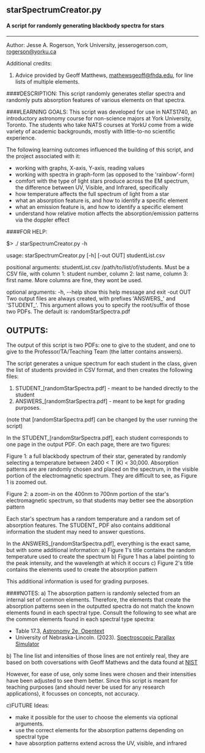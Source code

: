 ## starSpectrumCreator.py
#### A script for randomly generating blackbody spectra for stars
---
Author: Jesse A. Rogerson, York University, jesserogerson.com, rogerson@yorku.ca

Additional credits:

1. Advice provided by Geoff Matthews, mathewsgeoff@fhda.edu, for line lists of
multiple elements.

####DESCRIPTION:
This script randomly generates stellar spectra and randomly puts absorption
features of various elements on that spectra.

####LEARNING GOALS:
This script was developed for use in NATS1740, an introductory astronomy course
for non-science majors at York University, Toronto. The students who take NATS
courses at YorkU come from a wide variety of academic backgrounds, mostly with
little-to-no scientific experience.

The following learning outcomes influenced the building of this script, and the
project associated with it:
- working with graphs, X-axis, Y-axis, reading values
- working with spectra in graph-form (as opposed to the 'rainbow'-form)
- comfort with the type of light stars produce across the EM spectrum, the
  difference between UV, Visible, and Infrared, specifically
- how temperature affects the full spectrum of light from a star
- what an absorption feature is, and how to identify a specific element
- what an emission feature is, and how to identify a specific element
- understand how relative motion affects the absorption/emission patterns via
  the doppler effect

####FOR HELP:

$> ./ starSpectrumCreator.py -h

usage: starSpectrumCreator.py [-h] [-out OUT] studentList.csv

positional arguments:
studentList.csv     /path/to/list/of/students. Must be a CSV file,
                    with column 1: student number, column 2: last name,
                    column 3: first name. More columns are fine,
                    they wont be used.

optional arguments:
  -h, --help        show this help message and exit
  -out OUT          Two output files are always created, with prefixes
                    'ANSWERS_' and 'STUDENT_'. This argument allows you to
                    specify the root/suffix of those two PDFs.
                    The default is: randomStarSpectra.pdf

OUTPUTS:
----------
The output of this script is two PDFs: one to give to the student, and one to
give to the Professor/TA/Teaching Team (the latter contains answers).

The script generates a unique spectrum for each student in the class, given the
list of students provided in CSV format, and then creates the following files:

1. STUDENT_[randomStarSpectra.pdf] - meant to be handed directly to the student
2. ANSWERS_[randomStarSpectra.pdf] - meant to be kept for grading purposes.

(note that [randomStarSpectra.pdf] can be changed by the user running the script)

In the STUDENT_[randomStarSpectra.pdf], each student corresponds to one page
in the output PDF. On each page, there are two figures:

Figure 1: a full blackbody spectrum of their star, generated by randomly
selecting a temperature between 2400 < T (K) < 30,000. Absorption patterns are
are randomly chosen and placed on the spectrum, in the visible portion of the
electromagnetic spectrum. They are difficult to see, as Figure 1 is zoomed out.

Figure 2: a zoom-in on the 400nm to 700nm portion of the star's electromagnetic
spectrum, so that students may better see the absorption pattern

Each star's spectrum has a random temperature and a random set of
absorption features. The STUDENT_ PDF also contains additional information the
student may need to answer questions.

In the ANSWERS_[randomStarSpectra.pdf], everything is the exact same, but with
some additional information:
a) Figure 1's title contains the random temperature used to create the spectrum
b) Figure 1 has a label pointing to the peak intensity, and the wavelength at
   which it occurs
c) Figure 2's title contains the elements used to create the absorption pattern

This additional information is used for grading purposes.

####NOTES:
a) The absorption pattern is randomly selected from an internal set of common
elements. Therefore, the elements that create the absorption patterns seen in
the outputted spectra do not match the known elements found in each spectral
type. Consult the following to see what are the common elements found in each
spectral type spectra:

- Table 17.3, [Astronomy 2e, Opentext](https://openstax.org/books/astronomy-2e/pages/17-3-the-spectra-of-stars-and-brown-dwarfs)
- University of Nebraska-Lincoln. (2023). [Spectroscopic Parallax Simulator](https://astro.unl.edu/classaction/animations/stellarprops/spectroparallax.html)

b) The line list and intensities of those lines are not entirely real, they are
based on both coversations with Geoff Mathews and the data found at [NIST](https://physics.nist.gov/PhysRefData/Handbook/Tables/heliumtable1_a.htm)

However, for ease of use, only some lines were chosen and their intensities have
been adjusted to see them better. Since this script is meant for teaching
purposes (and should never be used for any research applications), it focusses
on concepts, not accuracy.

c)FUTURE Ideas:
- make it possible for the user to choose the elements via optional arguments.
- use the correct elements for the absorption patterns depending on spectral type
- have absorption patterns extend across the UV, visible, and infrared
